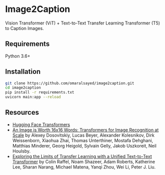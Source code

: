 # Image2Caption
Vision Transformer (ViT) + Text-to-Text Transfer Learning Transformer (T5) to Caption Images.

## Requirements
Python 3.6+

## Installation
```sh
git clone https://github.com/omaralsayed/image2caption.git
cd image2caption
pip install -r requirements.txt
uvicorn main:app --reload
```

## Resources
- [Hugging Face Transformers](https://huggingface.co/transformers/)
- [An Image is Worth 16x16 Words: Transformers for Image Recognition at Scale](https://arxiv.org/pdf/2010.11929.pdf) by Alexey Dosovitskiy, Lucas Beyer, Alexander Kolesnikov, Dirk Weissenborn, Xiaohua Zhai, Thomas Unterthiner, Mostafa Dehghani, Matthias Minderer, Georg Heigold, Sylvain Gelly, Jakob Uszkoreit, Neil Houlsby.
- [Exploring the Limits of Transfer Learning with a Unified Text-to-Text Transformer](https://arxiv.org/pdf/1910.10683.pdf) by Colin Raffel, Noam Shazeer, Adam Roberts, Katherine Lee, Sharan Narang, Michael Matena, Yanqi Zhou, Wei Li, Peter J. Liu.
